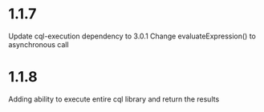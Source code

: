 # 1.1.7

Update cql-execution dependency to 3.0.1
Change evaluateExpression() to asynchronous call

# 1.1.8

Adding ability to execute entire cql library and return the results